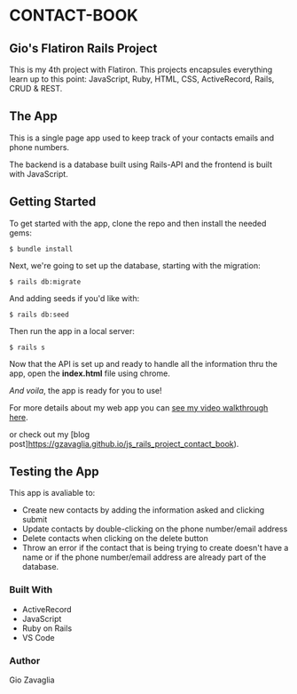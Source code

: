 # CONTACT-BOOK

## Gio's Flatiron Rails Project

This is my 4th project with Flatiron. This projects encapsules everything learn up to this point: JavaScript, Ruby, HTML, CSS, ActiveRecord, Rails, CRUD & REST.

## The App

This is a single page app used to keep track of your contacts emails and phone numbers.

The backend is a database built using Rails-API and the frontend is built with JavaScript. 

## Getting Started

To get started with the app, clone the repo and then install the needed gems:

```
$ bundle install
```

Next, we're going to set up the database, starting with the migration:

```
$ rails db:migrate
```

And adding seeds if you'd like with:

```
$ rails db:seed
```

Then run the app in a local server:

```
$ rails s
```
Now that the API is set up and ready to handle all the information thru the app, open the **index.html** file using chrome. 

*And voila*, the app is ready for you to use!

For more details about my web app you can [see my video walkthrough here](https://youtu.be/oTD9QlBKlAs).

or check out my [blog post]https://gzavaglia.github.io/js_rails_project_contact_book).

## Testing the App

This app is avaliable to:
- Create new contacts by adding the information asked and clicking submit
- Update contacts by double-clicking on the phone number/email address
- Delete contacts when clicking on the delete button
- Throw an error if the contact that is being trying to create doesn't have a name or if the phone number/email address are already part of the database.


### Built With
- ActiveRecord
- JavaScript
- Ruby on Rails
- VS Code

### Author
Gio Zavaglia